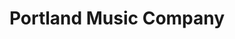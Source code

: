 ---
title: "Portland Music Company"
url: /portland/portland-music-company-southeast-division-street/
shop: Instrumente
---